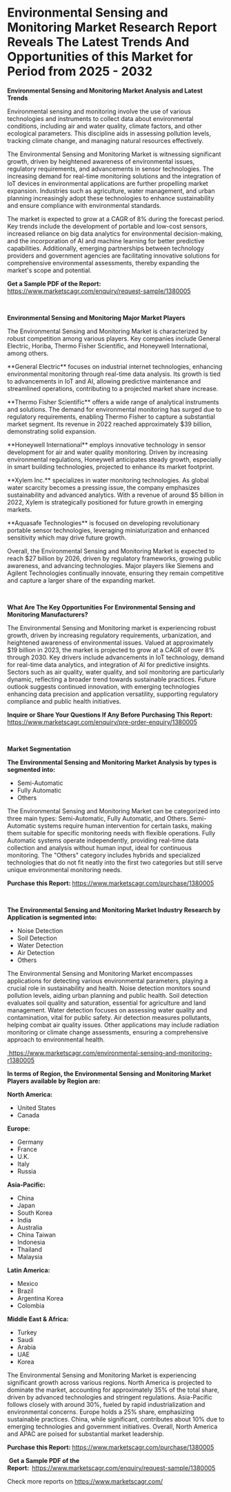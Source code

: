 <p><h1>Environmental Sensing and Monitoring Market Research Report Reveals The Latest Trends And Opportunities of this Market for Period from 2025 - 2032</h1></p><p><strong>Environmental Sensing and Monitoring Market Analysis and Latest Trends</strong></p>
<p><p>Environmental sensing and monitoring involve the use of various technologies and instruments to collect data about environmental conditions, including air and water quality, climate factors, and other ecological parameters. This discipline aids in assessing pollution levels, tracking climate change, and managing natural resources effectively. </p><p>The Environmental Sensing and Monitoring Market is witnessing significant growth, driven by heightened awareness of environmental issues, regulatory requirements, and advancements in sensor technologies. The increasing demand for real-time monitoring solutions and the integration of IoT devices in environmental applications are further propelling market expansion. Industries such as agriculture, water management, and urban planning increasingly adopt these technologies to enhance sustainability and ensure compliance with environmental standards.</p><p>The market is expected to grow at a CAGR of 8% during the forecast period. Key trends include the development of portable and low-cost sensors, increased reliance on big data analytics for environmental decision-making, and the incorporation of AI and machine learning for better predictive capabilities. Additionally, emerging partnerships between technology providers and government agencies are facilitating innovative solutions for comprehensive environmental assessments, thereby expanding the market's scope and potential.</p></p>
<p><strong>Get a Sample PDF of the Report:&nbsp;</strong> <a href="https://www.marketscagr.com/enquiry/request-sample/1380005?utm_campaign=3546&utm_medium=2&utm_source=Github&utm_content=ia&utm_term=11042025&utm_id=environmental-sensing-and-monitoring">https://www.marketscagr.com/enquiry/request-sample/1380005</a></p>
<p>&nbsp;</p>
<p><strong>Environmental Sensing and Monitoring Major Market Players</strong></p>
<p><p>The Environmental Sensing and Monitoring Market is characterized by robust competition among various players. Key companies include General Electric, Horiba, Thermo Fisher Scientific, and Honeywell International, among others. </p><p>**General Electric** focuses on industrial internet technologies, enhancing environmental monitoring through real-time data analysis. Its growth is tied to advancements in IoT and AI, allowing predictive maintenance and streamlined operations, contributing to a projected market share increase.</p><p>**Thermo Fisher Scientific** offers a wide range of analytical instruments and solutions. The demand for environmental monitoring has surged due to regulatory requirements, enabling Thermo Fisher to capture a substantial market segment. Its revenue in 2022 reached approximately $39 billion, demonstrating solid expansion.</p><p>**Honeywell International** employs innovative technology in sensor development for air and water quality monitoring. Driven by increasing environmental regulations, Honeywell anticipates steady growth, especially in smart building technologies, projected to enhance its market footprint.</p><p>**Xylem Inc.** specializes in water monitoring technologies. As global water scarcity becomes a pressing issue, the company emphasizes sustainability and advanced analytics. With a revenue of around $5 billion in 2022, Xylem is strategically positioned for future growth in emerging markets.</p><p>**Aquasafe Technologies** is focused on developing revolutionary portable sensor technologies, leveraging miniaturization and enhanced sensitivity which may drive future growth.</p><p>Overall, the Environmental Sensing and Monitoring Market is expected to reach $27 billion by 2026, driven by regulatory frameworks, growing public awareness, and advancing technologies. Major players like Siemens and Agilent Technologies continually innovate, ensuring they remain competitive and capture a larger share of the expanding market.</p></p>
<p>&nbsp;</p>
<p><strong>What Are The Key Opportunities For Environmental Sensing and Monitoring Manufacturers?</strong></p>
<p><p>The Environmental Sensing and Monitoring market is experiencing robust growth, driven by increasing regulatory requirements, urbanization, and heightened awareness of environmental issues. Valued at approximately $19 billion in 2023, the market is projected to grow at a CAGR of over 8% through 2030. Key drivers include advancements in IoT technology, demand for real-time data analytics, and integration of AI for predictive insights. Sectors such as air quality, water quality, and soil monitoring are particularly dynamic, reflecting a broader trend towards sustainable practices. Future outlook suggests continued innovation, with emerging technologies enhancing data precision and application versatility, supporting regulatory compliance and public health initiatives.</p></p>
<p><strong>Inquire or Share Your Questions If Any Before Purchasing This Report:</strong> <a href="https://www.marketscagr.com/enquiry/pre-order-enquiry/1380005?utm_campaign=3546&utm_medium=2&utm_source=Github&utm_content=ia&utm_term=11042025&utm_id=environmental-sensing-and-monitoring">https://www.marketscagr.com/enquiry/pre-order-enquiry/1380005</a></p>
<p>&nbsp;</p>
<p><strong>Market Segmentation</strong></p>
<p><strong>The Environmental Sensing and Monitoring Market Analysis by types is segmented into:</strong></p>
<p><ul><li>Semi-Automatic</li><li>Fully Automatic</li><li>Others</li></ul></p>
<p><p>The Environmental Sensing and Monitoring Market can be categorized into three main types: Semi-Automatic, Fully Automatic, and Others. Semi-Automatic systems require human intervention for certain tasks, making them suitable for specific monitoring needs with flexible operations. Fully Automatic systems operate independently, providing real-time data collection and analysis without human input, ideal for continuous monitoring. The "Others" category includes hybrids and specialized technologies that do not fit neatly into the first two categories but still serve unique environmental monitoring needs.</p></p>
<p><strong>Purchase this Report:&nbsp;</strong><a href="https://www.marketscagr.com/purchase/1380005?utm_campaign=3546&utm_medium=2&utm_source=Github&utm_content=ia&utm_term=11042025&utm_id=environmental-sensing-and-monitoring">https://www.marketscagr.com/purchase/1380005</a></p>
<p>&nbsp;</p>
<p><strong>The Environmental Sensing and Monitoring Market Industry Research by Application is segmented into:</strong></p>
<p><ul><li>Noise Detection</li><li>Soil Detection</li><li>Water Detection</li><li>Air Detection</li><li>Others</li></ul></p>
<p><p>The Environmental Sensing and Monitoring Market encompasses applications for detecting various environmental parameters, playing a crucial role in sustainability and health. Noise detection monitors sound pollution levels, aiding urban planning and public health. Soil detection evaluates soil quality and saturation, essential for agriculture and land management. Water detection focuses on assessing water quality and contamination, vital for public safety. Air detection measures pollutants, helping combat air quality issues. Other applications may include radiation monitoring or climate change assessments, ensuring a comprehensive approach to environmental health.</p></p>
<p><a href="https://www.marketscagr.com/environmental-sensing-and-monitoring-r1380005?utm_campaign=3546&utm_medium=2&utm_source=Github&utm_content=ia&utm_term=11042025&utm_id=environmental-sensing-and-monitoring">&nbsp;https://www.marketscagr.com/environmental-sensing-and-monitoring-r1380005</a></p>
<p><strong>In terms of Region, the Environmental Sensing and Monitoring Market Players available by Region are:</strong></p>
<p>
    <p> <strong> North America: </strong>
        <ul>
            <li>United States</li>
            <li>Canada</li>
        </ul>
        </p> 
    <p> <strong> Europe: </strong>
        <ul>
            <li>Germany</li>
            <li>France</li>
            <li>U.K.</li>
            <li>Italy</li>
            <li>Russia</li>
        </ul>
        </p> 
    <p> <strong> Asia-Pacific: </strong>
        <ul>
            <li>China</li>
            <li>Japan</li>
            <li>South Korea</li>
            <li>India</li>
            <li>Australia</li>
            <li>China Taiwan</li>
            <li>Indonesia</li>
            <li>Thailand</li>
            <li>Malaysia</li>
        </ul>
        </p> 
    <p> <strong> Latin America: </strong>
        <ul>
            <li>Mexico</li>
            <li>Brazil</li>
            <li>Argentina Korea</li>
            <li>Colombia</li>
        </ul>
        </p> 
    <p> <strong> Middle East & Africa: </strong>
        <ul>
            <li>Turkey</li>
            <li>Saudi</li>
            <li>Arabia</li>
            <li>UAE</li>
            <li>Korea</li>
        </ul>
    </p>
    </p>
<p><p>The Environmental Sensing and Monitoring Market is experiencing significant growth across various regions. North America is projected to dominate the market, accounting for approximately 35% of the total share, driven by advanced technologies and stringent regulations. Asia-Pacific follows closely with around 30%, fueled by rapid industrialization and environmental concerns. Europe holds a 25% share, emphasizing sustainable practices. China, while significant, contributes about 10% due to emerging technologies and government initiatives. Overall, North America and APAC are poised for substantial market leadership.</p></p>
<p><strong>Purchase this Report: </strong><a href="https://www.marketscagr.com/purchase/1380005?utm_campaign=3546&utm_medium=2&utm_source=Github&utm_content=ia&utm_term=11042025&utm_id=environmental-sensing-and-monitoring">https://www.marketscagr.com/purchase/1380005</a></p>
<p>&nbsp;<strong>Get a Sample PDF of the Report:&nbsp;&nbsp;</strong><a href="https://www.marketscagr.com/enquiry/request-sample/1380005?utm_campaign=3546&utm_medium=2&utm_source=Github&utm_content=ia&utm_term=11042025&utm_id=environmental-sensing-and-monitoring">https://www.marketscagr.com/enquiry/request-sample/1380005</a></p>
<p><strong></strong></p>
<p>Check more reports on <a href="https://www.marketscagr.com/?utm_campaign=3546&utm_medium=2&utm_source=Github&utm_content=ia&utm_term=11042025&utm_id=environmental-sensing-and-monitoring">https://www.marketscagr.com/</a></p>